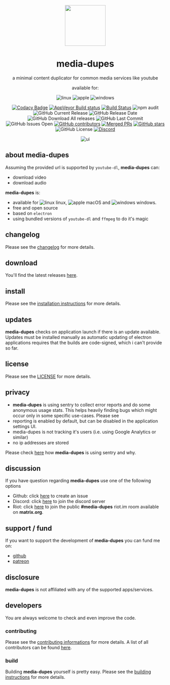 <p align="center">
  <a href="#"><img src="https://raw.githubusercontent.com/yafp/media-dupes/master/.github/images/logo/128x128.png" width="128"></a>
</p>

<div align="center">
  <h1>media-dupes</h1>

a minimal content duplicator for common media services like youtube

available for:

![linux](https://raw.githubusercontent.com/yafp/media-dupes/master/.github/images/platform/linux_32x32.png)
![apple](https://raw.githubusercontent.com/yafp/media-dupes/master/.github/images/platform/apple_32x32.png)
![windows](https://raw.githubusercontent.com/yafp/media-dupes/master/.github/images/platform/windows_32x32.png)

[![Codacy Badge](https://api.codacy.com/project/badge/Grade/0c30508f8add43ee8fbb62c2a669e76b)](https://www.codacy.com/manual/yafp/media-dupes?utm_source=github.com&amp;utm_medium=referral&amp;utm_content=yafp/media-dupes&amp;utm_campaign=Badge_Grade)
[![AppVeyor Build status](https://ci.appveyor.com/api/projects/status/k4c1nve3xejgolbr?svg=true)](https://ci.appveyor.com/project/yafp/media-dupes)
[![Build Status](https://travis-ci.org/yafp/media-dupes.svg?branch=master)](https://travis-ci.org/yafp/media-dupes)
![npm audit](https://github.com/yafp/media-dupes/workflows/npm%20audit/badge.svg)
![GitHub Current Release](https://img.shields.io/github/release/yafp/media-dupes.svg?style=flat)
![GitHub Release Date](https://img.shields.io/github/release-date/yafp/media-dupes.svg?style=flat)
![GitHub Download All releases](https://img.shields.io/github/downloads/yafp/media-dupes/total.svg)
![GitHub Last Commit](https://img.shields.io/github/last-commit/yafp/media-dupes.svg?style=flat)
![GitHub Issues Open](https://img.shields.io/github/issues-raw/yafp/media-dupes.svg?style=flat)
[![GitHub contributors](https://img.shields.io/github/contributors/yafp/media-dupes.svg)](https://github.com/yafp//graphs/contributors/)
[![Merged PRs](https://img.shields.io/github/issues-pr-closed-raw/yafp/media-dupes.svg?label=merged+PRs)](https://github.com/yafp/media-dupes/pulls?q=is:pr+is:merged)
[![GitHub stars](https://img.shields.io/github/stars/yafp/media-dupes)](https://github.com/yafp/media-dupes/stargazers)
![GitHub License](https://img.shields.io/github/license/yafp/media-dupes.svg)
[![Discord](https://img.shields.io/discord/672401845855191040.svg)](https://discord.gg/gHnqdHy)

![ui](https://raw.githubusercontent.com/yafp/media-dupes/master/.github/images/screenshots/ui_latest.png)

</div>


## about media-dupes
Assuming the provided url is supported by `youtube-dl`, **media-dupes** can:

* download video
* download audio

**media-dupes** is:

* available for ![linux](https://raw.githubusercontent.com/yafp/media-dupes/master/.github/images/platform/linux_32x32.png) linux, ![apple](https://raw.githubusercontent.com/yafp/media-dupes/master/.github/images/platform/apple_32x32.png) macOS and ![windows](https://raw.githubusercontent.com/yafp/media-dupes/master/.github/images/platform/windows_32x32.png) windows.
* free and open source
* based on `electron`
* using bundled versions of `youtube-dl` and `ffmpeg` to do it's magic

## changelog
Please see the [changelog](docs/CHANGELOG.md) for more details.

## download
You'll find the latest releases [here](https://github.com/yafp/media-dupes/releases).

## install
Please see the [installation instructions](docs/INSTALL.md) for more details.

## updates
**media-dupes** checks on application launch if there is an update available.
Updates must be installed manually as automatic updating of electron applications requires that the builds are code-signed, which i can't provide so far.

## license
Please see the [LICENSE](LICENSE) for more details.

## privacy
* **media-dupes** is using sentry to collect error reports and do some anonymous usage stats. This helps heavily finding bugs which might occur only in some specific use-cases. Please see
* reporting is enabled by default, but can be disabled in the application settings UI.
* media-dupes is not tracking it's users (i.e. using Google Analytics or similar)
* no ip addresses are stored

Please check [here](docs/SENTRY.md) how **media-dupes** is using sentry and why.

## discussion
If you have question regarding **media-dupes** use one of the following options

* Github: click [here](https://github.com/yafp/media-dupes/issues) to create an issue
* Discord: click [here](https://discord.gg/gHnqdHy) to join the discord server
* Riot: click [here](https://riot.im/app/#/room/#media-dupes:matrix.org) to join the public **#media-dupes** riot.im room available on **matrix.org**.


## support / fund
If you want to support the development of **media-dupes** you can fund me on:

* [github](https://github.com/sponsors/yafp)
* [patreon](https://www.patreon.com/yafp)

## disclosure
**media-dupes** is not affiliated with any of the supported apps/services.

## developers
You are always welcome to check and even improve the code.

### contributing
Please see the [contributing informations](docs/CONTRIBUTING.md) for more details.
A list of all contributors can be found [here](docs/CONTRIBUTORS.md).

### build
Building **media-dupes** yourself is pretty easy. Please see the [building instructions](docs/BUILD.md) for more details.
